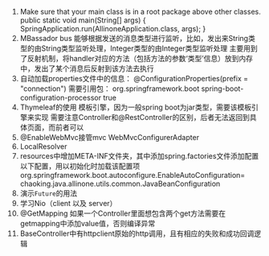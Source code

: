 1. Make sure that your main class is in a root package above other classes. public static void main(String[] args) { SpringApplication.run(AllinoneApplication.class, args); }
2. MBassador bus 能够根据发送的消息类型进行监听，比如，发出来String类型的由String类型监听处理，Integer类型的由Integer类型监听处理 主要用到了反射机制，将handler对应的方法（包括方法的参数‘类型’信息）放到内存中，发出了某个消息后反射到该方法去执行
3. 自动加载properties文件中的信息：
@ConfigurationProperties(prefix = "connection") 需要引用包：
	<dependency>
			<groupId> org.springframework.boot </groupId>
			<artifactId> spring-boot-configuration-processor </artifactId>
			<optional> true </optional>
		</dependency>
4. Thymeleaf的使用 模板引擎，因为一般spring boot为jar类型，需要该模板引擎来实现
    需要注意Controller和@RestController的区别，后者无法返回到具体页面，而前者可以
5. @EnableWebMvc接管mvc
   WebMvcConfigurerAdapter
6. LocalResolver
7. resources中增加META-INF文件夹，其中添加spring.factories文件添加配置以下配置，用以初始化时加载该配置项
    org.springframework.boot.autoconfigure.EnableAutoConfiguration=\
    chaoking.java.allinone.utils.common.JavaBeanConfiguration
8. 演示`Future`的用法
9. 学习Nio（client 以及 server）
10. @GetMapping 如果一个Controller里面想包含两个get方法需要在getmapping中添加value值，否则编译异常
11. BaseController中有httpclient原始的http调用，且有相应的失败和成功回调逻辑
